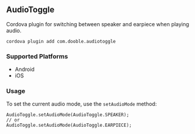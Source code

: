 ## AudioToggle

Cordova plugin for switching between speaker and earpiece when playing audio.

    cordova plugin add com.dooble.audiotoggle
    
### Supported Platforms

- Android
- iOS

### Usage

To set the current audio mode, use the `setAudioMode` method:

    AudioToggle.setAudioMode(AudioToggle.SPEAKER);
    // or
    AudioToggle.setAudioMode(AudioToggle.EARPIECE);